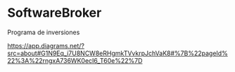 # SoftwareBroker
Programa de inversiones


https://app.diagrams.net/?src=about#G1N9Eq_i7U8NCW8eRHgmkTVvkrpJchVaK8#%7B%22pageId%22%3A%22rngxA736WK0ecI6_T60e%22%7D
